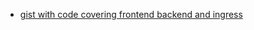 * [gist with code covering frontend backend and ingress](https://gist.github.com/jsdevtom/7045c03c021ce46b08cb3f41db0d76da#file-ingress-service-yaml)
